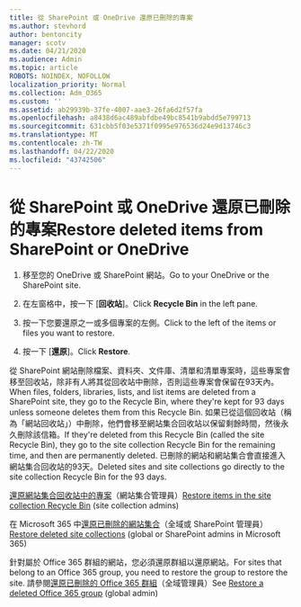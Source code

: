 ```yaml
---
title: 從 SharePoint 或 OneDrive 還原已刪除的專案
ms.author: stevhord
author: bentoncity
manager: scotv
ms.date: 04/21/2020
ms.audience: Admin
ms.topic: article
ROBOTS: NOINDEX, NOFOLLOW
localization_priority: Normal
ms.collection: Adm_O365
ms.custom: ''
ms.assetid: ab29939b-37fe-4007-aae3-26fa6d2f57fa
ms.openlocfilehash: a8438d6ac489abfdbe49bc8541b9abdd5e799713
ms.sourcegitcommit: 631cbb5f03e5371f0995e976536d24e9d13746c3
ms.translationtype: MT
ms.contentlocale: zh-TW
ms.lasthandoff: 04/22/2020
ms.locfileid: "43742506"
---
```

# <a name="restore-deleted-items-from-sharepoint-or-onedrive"></a><span data-ttu-id="2b3e9-102">從 SharePoint 或 OneDrive 還原已刪除的專案</span><span class="sxs-lookup"><span data-stu-id="2b3e9-102">Restore deleted items from SharePoint or OneDrive</span></span>

1. <span data-ttu-id="2b3e9-103">移至您的 OneDrive 或 SharePoint 網站。</span><span class="sxs-lookup"><span data-stu-id="2b3e9-103">Go to your OneDrive or the SharePoint site.</span></span>
    
2. <span data-ttu-id="2b3e9-104">在左窗格中，按一下 [**回收站**]。</span><span class="sxs-lookup"><span data-stu-id="2b3e9-104">Click **Recycle Bin** in the left pane.</span></span> 
    
3. <span data-ttu-id="2b3e9-105">按一下您要還原之一或多個專案的左側。</span><span class="sxs-lookup"><span data-stu-id="2b3e9-105">Click to the left of the items or files you want to restore.</span></span>
    
4. <span data-ttu-id="2b3e9-106">按一下 [**還原**]。</span><span class="sxs-lookup"><span data-stu-id="2b3e9-106">Click **Restore**.</span></span> 
    
<span data-ttu-id="2b3e9-107">從 SharePoint 網站刪除檔案、資料夾、文件庫、清單和清單專案時，這些專案會移至回收站，除非有人將其從回收站中刪除，否則這些專案會保留在93天內。</span><span class="sxs-lookup"><span data-stu-id="2b3e9-107">When files, folders, libraries, lists, and list items are deleted from a SharePoint site, they go to the Recycle Bin, where they're kept for 93 days unless someone deletes them from this Recycle Bin.</span></span> <span data-ttu-id="2b3e9-108">如果已從這個回收站（稱為「網站回收站」）中刪除，他們會移至網站集合回收站以保留剩餘時間，然後永久刪除該信箱。</span><span class="sxs-lookup"><span data-stu-id="2b3e9-108">If they're deleted from this Recycle Bin (called the site Recycle Bin), they go to the site collection Recycle Bin for the remaining time, and then are permanently deleted.</span></span> <span data-ttu-id="2b3e9-109">已刪除的網站和網站集合會直接進入網站集合回收站的93天。</span><span class="sxs-lookup"><span data-stu-id="2b3e9-109">Deleted sites and site collections go directly to the site collection Recycle Bin for the 93 days.</span></span>
  
<span data-ttu-id="2b3e9-110">[還原網站集合回收站中的專案](https://go.microsoft.com/fwlink/?linkid=867800)（網站集合管理員）</span><span class="sxs-lookup"><span data-stu-id="2b3e9-110">[Restore items in the site collection Recycle Bin](https://go.microsoft.com/fwlink/?linkid=867800) (site collection admins)</span></span> 
  
<span data-ttu-id="2b3e9-111">在 Microsoft 365 中[還原已刪除的網站集合](https://go.microsoft.com/fwlink/?linkid=867660)（全域或 SharePoint 管理員）</span><span class="sxs-lookup"><span data-stu-id="2b3e9-111">[Restore deleted site collections](https://go.microsoft.com/fwlink/?linkid=867660) (global or SharePoint admins in Microsoft 365)</span></span> 
  
<span data-ttu-id="2b3e9-112">針對屬於 Office 365 群組的網站，您必須還原群組以還原網站。</span><span class="sxs-lookup"><span data-stu-id="2b3e9-112">For sites that belong to an Office 365 group, you need to restore the group to restore the site.</span></span> <span data-ttu-id="2b3e9-113">請參閱[還原已刪除的 Office 365 群組](https://go.microsoft.com/fwlink/?linkid=867802)（全域管理員）</span><span class="sxs-lookup"><span data-stu-id="2b3e9-113">See [Restore a deleted Office 365 group](https://go.microsoft.com/fwlink/?linkid=867802) (global admin)</span></span> 
  


